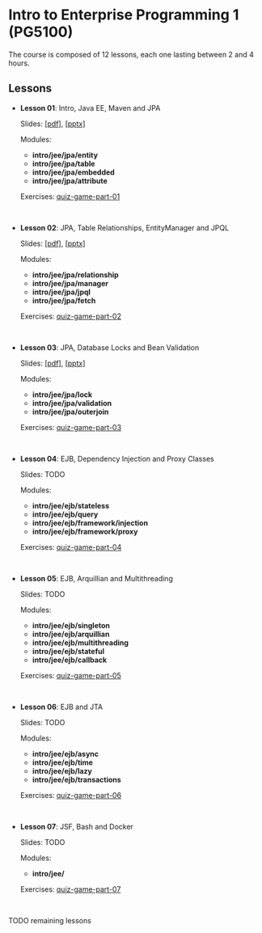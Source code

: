 # Intro to Enterprise Programming 1 (PG5100)

The course is composed of 12 lessons, each one lasting between 2 and 4 hours.

## Lessons

* **Lesson 01**: Intro, Java EE, Maven and JPA
  
  Slides: [[pdf]](slides/lesson_01_intro.pdf), 
          [[pptx]](slides/lesson_01_intro.pptx)
          
  Modules:     
  
  * **intro/jee/jpa/entity**            
  * **intro/jee/jpa/table**            
  * **intro/jee/jpa/embedded**            
  * **intro/jee/jpa/attribute**
  
  Exercises: [quiz-game-part-01](exercises/quiz-game/quiz-game-part-01.md)            

<br />

* **Lesson 02**: JPA, Table Relationships, EntityManager and JPQL
  
  Slides: [[pdf]](slides/lesson_02_jpa.pdf), 
          [[pptx]](slides/lesson_02_jpa.pptx)
  
  Modules:
     
  * **intro/jee/jpa/relationship**
  * **intro/jee/jpa/manager**
  * **intro/jee/jpa/jpql**
  * **intro/jee/jpa/fetch**

  Exercises: [quiz-game-part-02](exercises/quiz-game/quiz-game-part-02.md)  



<br />

* **Lesson 03**: JPA, Database Locks and Bean Validation
  
  Slides: [[pdf]](slides/lesson_03_jpa.pdf), 
          [[pptx]](slides/lesson_03_jpa.pptx)
  
  Modules:
     
  * **intro/jee/jpa/lock**
  * **intro/jee/jpa/validation**
  * **intro/jee/jpa/outerjoin**

  Exercises: [quiz-game-part-03](exercises/quiz-game/quiz-game-part-03.md)  


<br />


* **Lesson 04**: EJB, Dependency Injection and Proxy Classes
  
  Slides: TODO
  
  Modules:
     
  * **intro/jee/ejb/stateless**
  * **intro/jee/ejb/query**
  * **intro/jee/ejb/framework/injection**
  * **intro/jee/ejb/framework/proxy**

  Exercises: [quiz-game-part-04](exercises/quiz-game/quiz-game-part-04.md)  


<br />


* **Lesson 05**: EJB, Arquillian and Multithreading
  
  Slides: TODO
  
  Modules:
     
  * **intro/jee/ejb/singleton**
  * **intro/jee/ejb/arquillian**
  * **intro/jee/ejb/multithreading**
  * **intro/jee/ejb/stateful**
  * **intro/jee/ejb/callback**

  Exercises: [quiz-game-part-05](exercises/quiz-game/quiz-game-part-05.md)  


<br />

* **Lesson 06**: EJB and JTA
  
  Slides: TODO
  
  Modules:
     
  * **intro/jee/ejb/async**
  * **intro/jee/ejb/time**
  * **intro/jee/ejb/lazy**
  * **intro/jee/ejb/transactions**
 

  Exercises: [quiz-game-part-06](exercises/quiz-game/quiz-game-part-06.md)  


<br />


* **Lesson 07**: JSF, Bash and Docker
  
  Slides: TODO
  
  Modules:
     
  * **intro/jee/**
 

  Exercises: [quiz-game-part-07](exercises/quiz-game/quiz-game-part-07.md)  


<br />


TODO remaining lessons

<!---
### JEE Exercises


* *MyNews*:   [text](jee/exercises/mynews.md) and [solution](../jee/exercises/my-news)
* *EvenList*: [text](jee/exercises/eventlist.md) and [solution](../jee/exercises/event-list)
-->
